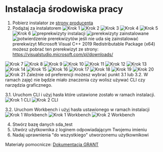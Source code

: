 # Instalacja środowiska pracy

1. Pobierz instalator ze [strony producenta](https://dev.mysql.com/downloads/installer/)
2. Podążaj za instalatorem
  ![Krok 1](./obrazy/Instalator_krok1.png)
  ![Krok 2](./obrazy/Instalator_krok2.png)
  ![Krok 3](./obrazy/Instalator_krok3.png)
  ![Krok 4](./obrazy/Instalator_krok4.png)
  ![Krok 5](./obrazy/Instalator_krok5.png)
  ![Krok 6](./obrazy/Instalator_krok6.png)
  ![preprekwizyty instalacji](./obrazy/Instalator_krok1.png)
  ![prerekwizyty zainstalowane](./obrazy/Instalator_krok1.png)
  ![potwierdzenie prerekwizytów](./obrazy/Instalator_krok1.png)
jeśli nie uda się zainstalować prerekwizyt Microsoft Visual C++ 2019 Redistributable Package (x64) możesz pobrać ten
prerekwizyt ze strony:
  https://visualstudio.microsoft.com/pl/downloads/

  ![Krok 7](./obrazy/Instalator_krok7.png)
  ![Krok 8](./obrazy/Instalator_krok8.png)
  ![Krok 9](./obrazy/Instalator_krok9.png)
  ![Krok 10](./obrazy/Instalator_krok10.png)
  ![Krok 11](./obrazy/Instalator_krok11.png)
  ![Krok 12](./obrazy/Instalator_krok12.png)
  ![Krok 13](./obrazy/Instalator_krok1.png)
  ![Krok 14](./obrazy/Instalator_krok14.png)
  ![Krok 15](./obrazy/Instalator_krok15.png)
  ![Krok 16](./obrazy/Instalator_krok16.png)
  ![Krok 17](./obrazy/Instalator_krok17.png)
  ![Krok 18](./obrazy/Instalator_krok18.png)
  ![Krok 19](./obrazy/Instalator_krok19.png)
  ![Krok 20](./obrazy/Instalator_krok20.png)
  ![Krok 21](./obrazy/Instalator_krok21.png)
Zależnie od preferencji możesz wybrać punkt 3.1 lub 3.2. W ramach zajęć nie będzie miało znaczenia czy wolisz używać CLI
czy narzędzia graficznego.

3.1. Uruchom CLI i użyj hasła które ustawione zostało w ramach instalacji.
  ![Krok 1 CLI](./obrazy/CLI1.png)
  ![Krok 2 CLI](./obrazy/CLI2.png)

3.2. Uruchom Workbench i użyj hasła ustawionego w ramach instalacji
  ![Krok 1 Workbench](./obrazy/workbench1.png)
  ![Krok 1 Workbench](./obrazy/workbench2.png)
  ![Krok 2 Workbench](./obrazy/workbench3.png)

4. Stwórz bazę danych sda_test
5. Utwórz użytkownika z loginem odpowiadającym Twojemu imieniu
6. Nadaj uprawnienia "do wszystkiego" utworzonemu użytkownikowi

Materiały pomocnicze:
  [Dokumentacja GRANT](https://dev.mysql.com/doc/refman/8.0/en/grant.html)